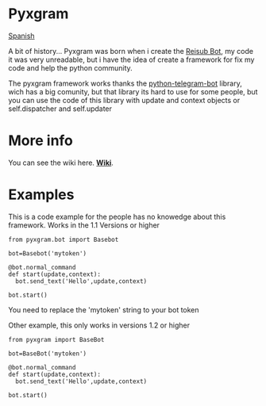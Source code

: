 # Pyxgram

[Spanish](https://github.com/Borisd93/pyxgram/blob/main/README_ES.md)

A bit of history... Pyxgram was born when i create the [Reisub Bot](https://t.me/reisub_bot), my code it was very unreadable, but i have the idea of create a framework for fix my code and help the python community.

The pyxgram framework works thanks the [python-telegram-bot](https://github.com/python-telegram-bot/python-telegram-bot) library, wich has a big comunity, but that library its hard to use for some people, but you can use the code of this library with update and context objects or self.dispatcher and self.updater

# More info

You can see the wiki here. [**Wiki**](https://github.com/Borisd93/pyxgram/wiki/).

# Examples

This is a code example for the people has no knowedge about this framework. Works in the 1.1 Versions or higher

```
from pyxgram.bot import Basebot

bot=Basebot('mytoken')

@bot.normal_command
def start(update,context):
  bot.send_text('Hello',update,context)

bot.start()
```

You need to replace the 'mytoken' string to your bot token

Other example, this only works in versions 1.2 or higher

```
from pyxgram import BaseBot

bot=BaseBot('mytoken')

@bot.normal_command
def start(update,context):
  bot.send_text('Hello',update,context)

bot.start()
```
